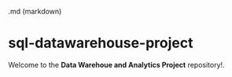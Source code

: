 .md (markdown)
# sql-datawarehouse-project

Welcome to the **Data Warehoue and Analytics Project** repository!.




